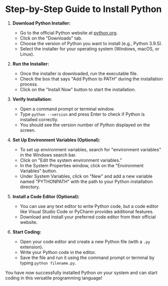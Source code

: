 

# Step-by-Step Guide to Install Python

1.  **Download Python Installer:**
    
    -   Go to the official Python website at [python.org](https://www.python.org/).
    -   Click on the "Downloads" tab.
    -   Choose the version of Python you want to install (e.g., Python 3.9.5).
    -   Select the installer for your operating system (Windows, macOS, or Linux).
2.  **Run the Installer:**
    
    -   Once the installer is downloaded, run the executable file.
    -   Check the box that says "Add Python to PATH" during the installation process.
    -   Click on the "Install Now" button to start the installation.
3.  **Verify Installation:**
    
    -   Open a command prompt or terminal window.
    -   Type `python --version` and press Enter to check if Python is installed correctly.
    -   You should see the version number of Python displayed on the screen.
4.  **Set Up Environment Variables (Optional):**
    
    -   To set up environment variables, search for "environment variables" in the Windows search bar.
    -   Click on "Edit the system environment variables."
    -   In the System Properties window, click on the "Environment Variables" button.
    -   Under System Variables, click on "New" and add a new variable named "PYTHONPATH" with the path to your Python installation directory.
5.  **Install a Code Editor (Optional):**
    
    -   You can use any text editor to write Python code, but a code editor like Visual Studio Code or PyCharm provides additional features.
    -   Download and install your preferred code editor from their official website.
6.  **Start Coding:**
    
    -   Open your code editor and create a new Python file (with a `.py` extension).
    -   Write your Python code in the editor.
    -   Save the file and run it using the command prompt or terminal by typing `python filename.py`.

You have now successfully installed Python on your system and can start coding in this versatile programming language!